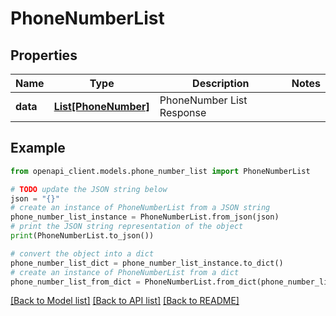 # PhoneNumberList


## Properties

Name | Type | Description | Notes
------------ | ------------- | ------------- | -------------
**data** | [**List[PhoneNumber]**](PhoneNumber.md) | PhoneNumber List Response | 

## Example

```python
from openapi_client.models.phone_number_list import PhoneNumberList

# TODO update the JSON string below
json = "{}"
# create an instance of PhoneNumberList from a JSON string
phone_number_list_instance = PhoneNumberList.from_json(json)
# print the JSON string representation of the object
print(PhoneNumberList.to_json())

# convert the object into a dict
phone_number_list_dict = phone_number_list_instance.to_dict()
# create an instance of PhoneNumberList from a dict
phone_number_list_from_dict = PhoneNumberList.from_dict(phone_number_list_dict)
```
[[Back to Model list]](../README.md#documentation-for-models) [[Back to API list]](../README.md#documentation-for-api-endpoints) [[Back to README]](../README.md)


